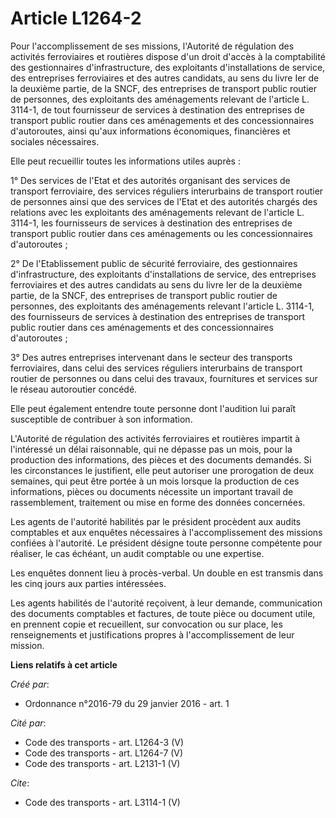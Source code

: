 # Article L1264-2

Pour l'accomplissement de ses missions, l'Autorité de régulation des activités ferroviaires et routières dispose d'un droit
d'accès à la comptabilité des gestionnaires d'infrastructure, des exploitants d'installations de service, des entreprises
ferroviaires et des autres candidats, au sens du livre Ier de la deuxième partie, de la SNCF, des entreprises de transport
public routier de personnes, des exploitants des aménagements relevant de l'article L. 3114-1, de tout fournisseur de
services à destination des entreprises de transport public routier dans ces aménagements et des concessionnaires
d'autoroutes, ainsi qu'aux informations économiques, financières et sociales nécessaires. 

Elle peut recueillir toutes les informations utiles auprès : 

1° Des services de l'Etat et des autorités organisant des services de transport ferroviaire, des services réguliers
interurbains de transport routier de personnes ainsi que des services de l'Etat et des autorités chargés des relations avec
les exploitants des aménagements relevant de l'article L. 3114-1, les fournisseurs de services à destination des entreprises
de transport public routier dans ces aménagements ou les concessionnaires d'autoroutes ; 

2° De l'Etablissement public de sécurité ferroviaire, des gestionnaires d'infrastructure, des exploitants d'installations de
service, des entreprises ferroviaires et des autres candidats au sens du livre Ier de la deuxième partie, de la SNCF, des
entreprises de transport public routier de personnes, des exploitants des aménagements relevant l'article L. 3114-1, des
fournisseurs de services à destination des entreprises de transport public routier dans ces aménagements et des
concessionnaires d'autoroutes ; 

3° Des autres entreprises intervenant dans le secteur des transports ferroviaires, dans celui des services réguliers
interurbains de transport routier de personnes ou dans celui des travaux, fournitures et services sur le réseau autoroutier
concédé. 

Elle peut également entendre toute personne dont l'audition lui paraît susceptible de contribuer à son information. 

L'Autorité de régulation des activités ferroviaires et routières impartit à l'intéressé un délai raisonnable, qui ne dépasse
pas un mois, pour la production des informations, des pièces et des documents demandés. Si les circonstances le justifient,
elle peut autoriser une prorogation de deux semaines, qui peut être portée à un mois lorsque la production de ces
informations, pièces ou documents nécessite un important travail de rassemblement, traitement ou mise en forme des données
concernées. 

Les agents de l'autorité habilités par le président procèdent aux audits comptables et aux enquêtes nécessaires à
l'accomplissement des missions confiées à l'autorité. Le président désigne toute personne compétente pour réaliser, le cas
échéant, un audit comptable ou une expertise. 

Les enquêtes donnent lieu à procès-verbal. Un double en est transmis dans les cinq jours aux parties intéressées. 

Les agents habilités de l'autorité reçoivent, à leur demande, communication des documents comptables et factures, de toute
pièce ou document utile, en prennent copie et recueillent, sur convocation ou sur place, les renseignements et justifications
propres à l'accomplissement de leur mission.

**Liens relatifs à cet article**

_Créé par_:

  - Ordonnance n°2016-79 du 29 janvier 2016 - art. 1

_Cité par_:

  - Code des transports - art. L1264-3 (V)
  - Code des transports - art. L1264-7 (V)
  - Code des transports - art. L2131-1 (V)

_Cite_:

  - Code des transports - art. L3114-1 (V)

